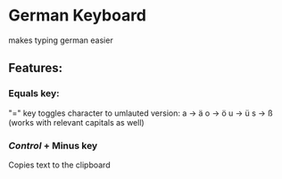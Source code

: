 # German Keyboard
makes typing german easier
## Features:
### Equals key:
"=" key toggles character to umlauted version:
a -> ä
o -> ö
u -> ü
s -> ß
(works with relevant capitals as well)

### ***Control*** + Minus key
Copies text to the clipboard
